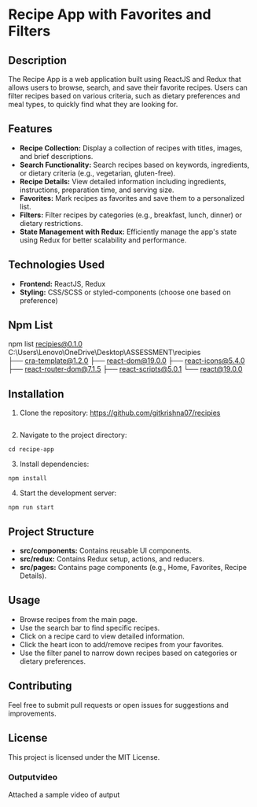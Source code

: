 # Recipe App with Favorites and Filters

## Description
The Recipe App is a web application built using ReactJS and Redux that allows users to browse, search, and save their favorite recipes. Users can filter recipes based on various criteria, such as dietary preferences and meal types, to quickly find what they are looking for.

## Features
- **Recipe Collection:** Display a collection of recipes with titles, images, and brief descriptions.
- **Search Functionality:** Search recipes based on keywords, ingredients, or dietary criteria (e.g., vegetarian, gluten-free).
- **Recipe Details:** View detailed information including ingredients, instructions, preparation time, and serving size.
- **Favorites:** Mark recipes as favorites and save them to a personalized list.
- **Filters:** Filter recipes by categories (e.g., breakfast, lunch, dinner) or dietary restrictions.
- **State Management with Redux:** Efficiently manage the app's state using Redux for better scalability and performance.

## Technologies Used
- **Frontend:** ReactJS, Redux
- **Styling:** CSS/SCSS or styled-components (choose one based on preference)
## Npm List
npm list
recipies@0.1.0 C:\Users\Lenovo\OneDrive\Desktop\ASSESSMENT\recipies        
├── cra-template@1.2.0
├── react-dom@19.0.0
├── react-icons@5.4.0
├── react-router-dom@7.1.5
├── react-scripts@5.0.1
└── react@19.0.0
## Installation
1. Clone the repository: https://github.com/gitkrishna07/recipies
```

```
2. Navigate to the project directory:
```
cd recipe-app
```
3. Install dependencies:
```
npm install
```
4. Start the development server:
```
npm run start
```

## Project Structure
- **src/components:** Contains reusable UI components.
- **src/redux:** Contains Redux setup, actions, and reducers.
- **src/pages:** Contains page components (e.g., Home, Favorites, Recipe Details).

## Usage
- Browse recipes from the main page.
- Use the search bar to find specific recipes.
- Click on a recipe card to view detailed information.
- Click the heart icon to add/remove recipes from your favorites.
- Use the filter panel to narrow down recipes based on categories or dietary preferences.

## Contributing
Feel free to submit pull requests or open issues for suggestions and improvements.

## License
This project is licensed under the MIT License.
### Outputvideo
Attached a sample video of autput

